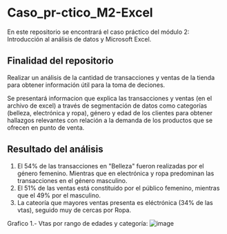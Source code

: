# Caso_pr-ctico_M2-Excel
En este repositorio se encontrará el caso práctico del módulo 2: Introducción al análisis de datos y Microsoft Excel.

## Finalidad del repositorio
Realizar un análisis de la cantidad de transacciones y ventas de la tienda para obtener información útil para la toma de deciones. 

Se presentará informacion que explica las transacciones y ventas (en el archivo de excel) a través de segmentación de datos como categorías (belleza, electrónica y ropa), género y edad de los clientes para obtener hallazgos relevantes con relación a la demanda de los productos que se ofrecen en punto de venta. 

## Resultado del análisis

1. El 54% de las transacciones en "Belleza" fueron realizadas por el género femenino. Mientras que en electrónica  y ropa predominan las transacciones en el género masculino.
2. El 51% de las ventas está constituido por el público femenino, mientras que el 49% por el masculino.
3. La cateoría que mayores ventas presenta es eléctrónica (34% de las vtas), seguido muy de cercas por Ropa.

Grafico 1.- Vtas por rango de edades y categoría:
![image](https://github.com/user-attachments/assets/3cf4af5f-abbc-4d94-a8cf-48ceed409090)

